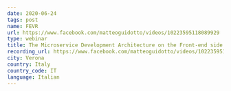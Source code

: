 ```yaml
---
date: 2020-06-24
tags: post
name: FEVR
url: https://www.facebook.com/matteoguidotto/videos/10223595118089929
type: webinar
title: The Microservice Development Architecture on the Front-end side
recording_url: https://www.facebook.com/matteoguidotto/videos/10223595118089929
city: Verona
country: Italy
country_code: IT
language: Italian
---
```

